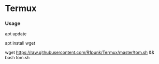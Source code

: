 # Termux
### Usage
apt update

apt install wget

wget https://raw.githubusercontent.com/R1punk/Termux/master/tom.sh && bash tom.sh
